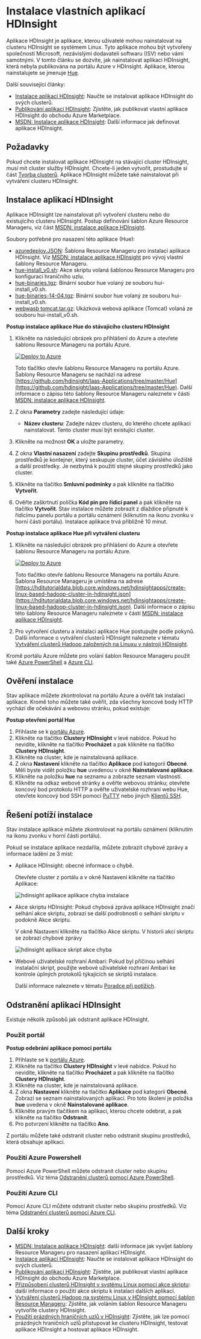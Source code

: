 <properties
    pageTitle="Instalace aplikací Hadoop v HDInsight | Microsoft Azure"
    description="Informace o instalaci aplikací HDInsight na aplikace HDInsight."
    services="hdinsight"
    documentationCenter=""
    authors="mumian"
    manager="jhubbard"
    editor="cgronlun"
    tags="azure-portal"/>

<tags
    ms.service="hdinsight"
    ms.devlang="na"
    ms.topic="hero-article"
    ms.tgt_pltfrm="na"
    ms.workload="big-data"
    ms.date="09/14/2016"
    ms.author="jgao"/>


# Instalace vlastních aplikací HDInsight

Aplikace HDInsight je aplikace, kterou uživatelé mohou nainstalovat na clusteru HDInsight se systémem Linux.  Tyto aplikace mohou být vytvořeny společností Microsoft, nezávislými dodavateli softwaru (ISV) nebo vámi samotnými. V tomto článku se dozvíte, jak nainstalovat aplikaci HDInsight, která nebyla publikována na portálu Azure v HDInsight. Aplikace, kterou nainstalujete se jmenuje [Hue](http://gethue.com/). 

Další související články:

- [Instalace aplikací HDInsight](hdinsight-apps-install-applications.md): Naučte se instalovat aplikace HDInsight do svých clusterů.
- [Publikování aplikací HDInsight](hdinsight-apps-publish-applications.md): Zjistěte, jak publikovat vlastní aplikace HDInsight do obchodu Azure Marketplace.
- [MSDN: Instalace aplikace HDInsight](https://msdn.microsoft.com/library/mt706515.aspx): Další informace jak definovat aplikace HDInsight.

 
## Požadavky

Pokud chcete instalovat aplikace HDInsight na stávající cluster HDInsight, musí mít cluster služby HDInsight. Chcete-li jeden vytvořit, prostudujte si část [Tvorba clusterů](hdinsight-hadoop-linux-tutorial-get-started.md#create-cluster). Aplikace HDInsight můžete také nainstalovat při vytváření clusteru HDInsight.


## Instalace aplikací HDInsight

Aplikace HDInsight lze nainstalovat při vytvoření clusteru nebo do existujícího clusteru HDInsight. Postup definování šablon Azure Resource Manageru, viz část [MSDN: instalace aplikace HDInsight](https://msdn.microsoft.com/library/mt706515.aspx).

Soubory potřebné pro nasazení této aplikace (Hue):

- [azuredeploy.JSON](https://github.com/hdinsight/Iaas-Applications/blob/master/Hue/azuredeploy.json): Šablona Resource Manageru pro instalaci aplikace HDInsight. Viz [MSDN: instalace aplikace HDInsight](https://msdn.microsoft.com/library/mt706515.aspx) pro vývoj vlastní šablony Resource Manageru.
- [hue-install_v0.sh](https://github.com/hdinsight/Iaas-Applications/blob/master/Hue/scripts/Hue-install_v0.sh): Akce skriptu volaná šablonou Resource Manageru pro konfiguraci hraničního uzlu. 
- [hue-binaries.tgz](https://hdiconfigactions.blob.core.windows.net/linuxhueconfigactionv01/hue-binaries-14-04.tgz): Binární soubor hue volaný ze souboru hui-install_v0.sh. 
- [hue-binaries-14-04.tgz](https://hdiconfigactions.blob.core.windows.net/linuxhueconfigactionv01/hue-binaries-14-04.tgz): Binární soubor hue volaný ze souboru hui-install_v0.sh. 
- [webwasb tomcat.tar.gz](https://hdiconfigactions.blob.core.windows.net/linuxhueconfigactionv01/webwasb-tomcat.tar.gz): Ukázková webová aplikace (Tomcat) volaná ze souboru hui-install_v0.sh.

**Postup instalace aplikace Hue do stávajícího clusteru HDInsight**

1. Klikněte na následující obrázek pro přihlášení do Azure a otevřete šablonu Resource Manageru na portálu Azure. 

    <a href="https://portal.azure.com/#create/Microsoft.Template/uri/https%3A%2F%2Fraw.githubusercontent.com%2Fhdinsight%2FIaas-Applications%2Fmaster%2FHue%2Fazuredeploy.json" target="_blank"><img src="https://acom.azurecomcdn.net/80C57D/cdn/mediahandler/docarticles/dpsmedia-prod/azure.microsoft.com/en-us/documentation/articles/hdinsight-hbase-tutorial-get-started-linux/20160201111850/deploy-to-azure.png" alt="Deploy to Azure"></a>

    Toto tlačítko otevře šablonu Resource Manageru na portálu Azure.  Šablony Resource Manageru se nachází na adrese [https://github.com/hdinsight/Iaas-Applications/tree/master/Hue](https://github.com/hdinsight/Iaas-Applications/tree/master/Hue).  Další informace o zápisu této šablony Resource Manageru naleznete v části [MSDN: instalace aplikace HDInsight](https://msdn.microsoft.com/library/mt706515.aspx).
    
2. Z okna **Parametry** zadejte následující údaje:

    - **Název clusteru**: Zadejte název clusteru, do kterého chcete aplikaci nainstalovat. Tento cluster musí být existující cluster.
    
3. Klikněte na možnost **OK** a uložte parametry.
4. Z okna **Vlastní nasazení** zadejte **Skupinu prostředků**.  Skupina prostředků je kontejner, který seskupuje cluster, účet závislého úložiště a další prostředky. Je nezbytná k použití stejné skupiny prostředků jako cluster.
5. Klikněte na tlačítko **Smluvní podmínky** a pak klikněte na tlačítko **Vytvořit**.
6. Ověřte zaškrtnutí políčka **Kód pin pro řídicí panel** a pak klikněte na tlačítko **Vytvořit**. Stav instalace můžete zobrazit z dlaždice připnuté k řídicímu panelu portálu a portálu oznámení (kliknutím na ikonu zvonku v horní části portálu).  Instalace aplikace trvá přibližně 10 minut.

**Postup instalace aplikace Hue při vytváření clusteru**

1. Klikněte na následující obrázek pro přihlášení do Azure a otevřete šablonu Resource Manageru na portálu Azure. 

    <a href="https://portal.azure.com/#create/Microsoft.Template/uri/https%3A%2F%2Fhditutorialdata.blob.core.windows.net%2Fhdinsightapps%2Fcreate-linux-based-hadoop-cluster-in-hdinsight.json" target="_blank"><img src="https://acom.azurecomcdn.net/80C57D/cdn/mediahandler/docarticles/dpsmedia-prod/azure.microsoft.com/en-us/documentation/articles/hdinsight-hbase-tutorial-get-started-linux/20160201111850/deploy-to-azure.png" alt="Deploy to Azure"></a>

    Toto tlačítko otevře šablonu Resource Manageru na portálu Azure.  Šablona Resource Manageru je umístěna na adrese [https://hditutorialdata.blob.core.windows.net/hdinsightapps/create-linux-based-hadoop-cluster-in-hdinsight.json](https://hditutorialdata.blob.core.windows.net/hdinsightapps/create-linux-based-hadoop-cluster-in-hdinsight.json).  Další informace o zápisu této šablony Resource Manageru naleznete v části [MSDN: instalace aplikace HDInsight](https://msdn.microsoft.com/library/mt706515.aspx).

2. Pro vytvoření clusteru a instalaci aplikace Hue postupujte podle pokynů. Další informace o vytváření clusterů HDInsight naleznete v tématu [Vytváření clusterů Hadoop založených na Linuxu v nástroji HDInsight](hdinsight-hadoop-provision-linux-clusters.md).

Kromě portálu Azure můžete pro volání šablon Resource Manageru použít také [Azure PowerShell](hdinsight-hadoop-create-linux-clusters-arm-templates.md#deploy-with-powershell) a [Azure CLI](hdinsight-hadoop-create-linux-clusters-arm-templates.md#deploy-with-azure-cli).

## Ověření instalace

Stav aplikace můžete zkontrolovat na portálu Azure a ověřit tak instalaci aplikace. Kromě toho můžete také ověřit, zda všechny koncové body HTTP vychází dle očekávání a webovou stránku, pokud existuje:

**Postup otevření portál Hue**

1. Přihlaste se k [portálu Azure](https://portal.azure.com).
2. Klikněte na tlačítko **Clustery HDInsight** v levé nabídce.  Pokud ho nevidíte, klikněte na tlačítko **Procházet** a pak klikněte na tlačítko **Clustery HDInsight**.
3. Klikněte na cluster, kde je nainstalovaná aplikace.
4. Z okna **Nastavení** klikněte na tlačítko **Aplikace** pod kategorií **Obecné**. Měli byste vidět položku **hue** uvedenou v okně **Nainstalované aplikace**.
5. Klikněte na položku **hue** na seznamu a zobrazte seznam vlastností.  
6. Klikněte na odkaz webové stránky a ověřte webovou stránku; otevřete koncový bod protokolu HTTP a ověřte uživatelské rozhraní webu Hue, otevřete koncový bod SSH pomocí [PuTTY](hdinsight-hadoop-linux-use-ssh-windows.md) nebo jiných [Klientů SSH](hdinsight-hadoop-linux-use-ssh-unix.md).
 
## Řešení potíží instalace

Stav instalace aplikace můžete zkontrolovat na portálu oznámení (kliknutím na ikonu zvonku v horní části portálu). 


Pokud se instalace aplikace nezdařila, můžete zobrazit chybové zprávy a informace ladění ze 3 míst:

- Aplikace HDInsight: obecné informace o chybě.

    Otevřete cluster z portálu a v okně Nastavení klikněte na tlačítko Aplikace:

    ![hdinsight aplikace aplikace chyba instalace](./media/hdinsight-apps-install-applications/hdinsight-apps-error.png)

- Akce skriptu HDInsight: Pokud chybová zpráva aplikace HDInsight značí selhání akce skriptu, zobrazí se další podrobnosti o selhání skriptu v podokně Akce skriptu.

    V okně Nastavení klikněte na tlačítko Akce skriptu. V historii akcí skriptu se zobrazí chybové zprávy

    ![hdinsight aplikace skript akce chyba](./media/hdinsight-apps-install-applications/hdinsight-apps-script-action-error.png)
    
- Webové uživatelské rozhraní Ambari: Pokud byl příčinou selhání instalační skript, použijte webové uživatelské rozhraní Ambari ke kontrole úplných protokolů týkajících se skriptů instalace.

    Další informace naleznete v tématu [Poradce při potížích](hdinsight-hadoop-customize-cluster-linux.md#troubleshooting).

## Odstranění aplikací HDInsight

Existuje několik způsobů jak odstranit aplikace HDInsight.

### Použít portál

**Postup odebrání aplikace pomocí portálu**

1. Přihlaste se k [portálu Azure](https://portal.azure.com).
2. Klikněte na tlačítko **Clustery HDInsight** v levé nabídce.  Pokud ho nevidíte, klikněte na tlačítko **Procházet** a pak klikněte na tlačítko **Clustery HDInsight**.
3. Klikněte na cluster, kde je nainstalovaná aplikace.
4. Z okna **Nastavení** klikněte na tlačítko **Aplikace** pod kategorií **Obecné**. Zobrazí se seznam nainstalovaných aplikací. Pro toto školení je položka **hue** uvedena v okně **Nainstalované aplikace**.
5. Klikněte pravým tlačítkem na aplikaci, kterou chcete odebrat, a pak klikněte na tlačítko **Odstranit**.
6. Pro potvrzení klikněte na tlačítko **Ano**.

Z portálu můžete také odstranit cluster nebo odstranit skupinu prostředků, která obsahuje aplikaci.

### Použití Azure Powershell

Pomocí Azure PowerShell můžete odstranit cluster nebo skupinu prostředků. Viz téma [Odstranění clusterů pomocí Azure PowerShell](hdinsight-administer-use-powershell.md#delete-clusters).

### Použití Azure CLI

Pomocí Azure CLI můžete odstranit cluster nebo skupinu prostředků. Viz téma [Odstranění clusterů pomocí Azure CLI](hdinsight-administer-use-command-line.md#delete-clusters).


## Další kroky

- [MSDN: Instalace aplikace HDInsight](https://msdn.microsoft.com/library/mt706515.aspx): další informace jak vyvíjet šablony Resource Manageru pro nasazení aplikací HDInsight.
- [Instalace aplikací HDInsight](hdinsight-apps-install-applications.md): Naučte se instalovat aplikace HDInsight do svých clusterů.
- [Publikování aplikací HDInsight](hdinsight-apps-publish-applications.md): Zjistěte, jak publikovat vlastní aplikace HDInsight do obchodu Azure Marketplace.
- [Přizpůsobení clusterů HDInsight v systému Linux pomocí akce skriptu](hdinsight-hadoop-customize-cluster-linux.md): další informace o použití akce skriptu k instalaci dalších aplikací.
- [Vytváření clusterů Hadoop na systému Linux v HDInsight pomocí šablon Resource Manageru](hdinsight-hadoop-create-linux-clusters-arm-templates.md): Zjistěte, jak voláním šablon Resource Manageru vytvoříte clustery HDInsight.
- [Použití prázdných hraničních uzlů v HDInsight](hdinsight-apps-use-edge-node.md): Zjistěte, jak lze pomocí prázdných hraničních uzlů přistupovat ke clusteru HDInsight, testovat aplikace HDInsight a hostovat aplikace HDInsight.



<!--HONumber=Sep16_HO3-->



